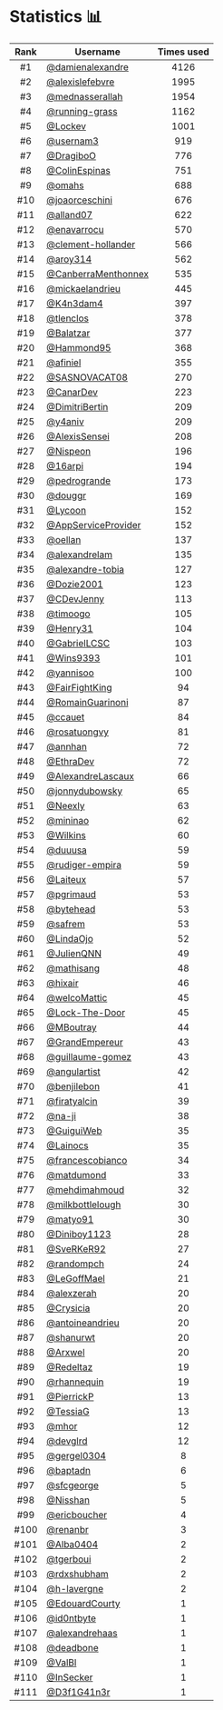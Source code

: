 # Statistics 📊

|Rank|Username|Times used|
:--------:|--------|:--------:|
|#1|[@damienalexandre](https://github.com/damienalexandre)|4126|
|#2|[@alexislefebvre](https://github.com/alexislefebvre)|1995|
|#3|[@mednasserallah](https://github.com/mednasserallah)|1954|
|#4|[@running-grass](https://github.com/running-grass)|1162|
|#5|[@Lockev](https://github.com/Lockev)|1001|
|#6|[@usernam3](https://github.com/usernam3)|919|
|#7|[@DragiboO](https://github.com/DragiboO)|776|
|#8|[@ColinEspinas](https://github.com/ColinEspinas)|751|
|#9|[@omahs](https://github.com/omahs)|688|
|#10|[@joaorceschini](https://github.com/joaorceschini)|676|
|#11|[@alland07](https://github.com/alland07)|622|
|#12|[@enavarrocu](https://github.com/enavarrocu)|570|
|#13|[@clement-hollander](https://github.com/clement-hollander)|566|
|#14|[@aroy314](https://github.com/aroy314)|562|
|#15|[@CanberraMenthonnex](https://github.com/CanberraMenthonnex)|535|
|#16|[@mickaelandrieu](https://github.com/mickaelandrieu)|445|
|#17|[@K4n3dam4](https://github.com/K4n3dam4)|397|
|#18|[@tlenclos](https://github.com/tlenclos)|378|
|#19|[@Balatzar](https://github.com/Balatzar)|377|
|#20|[@Hammond95](https://github.com/Hammond95)|368|
|#21|[@afiniel](https://github.com/afiniel)|355|
|#22|[@SASNOVACAT08](https://github.com/SASNOVACAT08)|270|
|#23|[@CanarDev](https://github.com/CanarDev)|223|
|#24|[@DimitriBertin](https://github.com/DimitriBertin)|209|
|#25|[@y4aniv](https://github.com/y4aniv)|209|
|#26|[@AlexisSensei](https://github.com/AlexisSensei)|208|
|#27|[@Nispeon](https://github.com/Nispeon)|196|
|#28|[@16arpi](https://github.com/16arpi)|194|
|#29|[@pedrogrande](https://github.com/pedrogrande)|173|
|#30|[@douggr](https://github.com/douggr)|169|
|#31|[@Lycoon](https://github.com/Lycoon)|152|
|#32|[@AppServiceProvider](https://github.com/AppServiceProvider)|152|
|#33|[@oellan](https://github.com/oellan)|137|
|#34|[@alexandrelam](https://github.com/alexandrelam)|135|
|#35|[@alexandre-tobia](https://github.com/alexandre-tobia)|127|
|#36|[@Dozie2001](https://github.com/Dozie2001)|123|
|#37|[@CDevJenny](https://github.com/CDevJenny)|113|
|#38|[@timoogo](https://github.com/timoogo)|105|
|#39|[@Henry31](https://github.com/Henry31)|104|
|#40|[@GabrielLCSC](https://github.com/GabrielLCSC)|103|
|#41|[@Wins9393](https://github.com/Wins9393)|101|
|#42|[@yannisoo](https://github.com/yannisoo)|100|
|#43|[@FairFightKing](https://github.com/FairFightKing)|94|
|#44|[@RomainGuarinoni](https://github.com/RomainGuarinoni)|87|
|#45|[@ccauet](https://github.com/ccauet)|84|
|#46|[@rosatuongvy](https://github.com/rosatuongvy)|81|
|#47|[@annhan](https://github.com/annhan)|72|
|#48|[@EthraDev](https://github.com/EthraDev)|72|
|#49|[@AlexandreLascaux](https://github.com/AlexandreLascaux)|66|
|#50|[@jonnydubowsky](https://github.com/jonnydubowsky)|65|
|#51|[@Neexly](https://github.com/Neexly)|63|
|#52|[@mininao](https://github.com/mininao)|62|
|#53|[@Wilkins](https://github.com/Wilkins)|60|
|#54|[@duuusa](https://github.com/duuusa)|59|
|#55|[@rudiger-empira](https://github.com/rudiger-empira)|59|
|#56|[@Laiteux](https://github.com/Laiteux)|57|
|#57|[@pgrimaud](https://github.com/pgrimaud)|53|
|#58|[@bytehead](https://github.com/bytehead)|53|
|#59|[@safrem](https://github.com/safrem)|53|
|#60|[@LindaOjo](https://github.com/LindaOjo)|52|
|#61|[@JulienQNN](https://github.com/JulienQNN)|49|
|#62|[@mathisang](https://github.com/mathisang)|48|
|#63|[@hixair](https://github.com/hixair)|46|
|#64|[@welcoMattic](https://github.com/welcoMattic)|45|
|#65|[@Lock-The-Door](https://github.com/Lock-The-Door)|45|
|#66|[@MBoutray](https://github.com/MBoutray)|44|
|#67|[@GrandEmpereur](https://github.com/GrandEmpereur)|43|
|#68|[@guillaume-gomez](https://github.com/guillaume-gomez)|43|
|#69|[@angulartist](https://github.com/angulartist)|42|
|#70|[@benjilebon](https://github.com/benjilebon)|41|
|#71|[@firatyalcin](https://github.com/firatyalcin)|39|
|#72|[@na-ji](https://github.com/na-ji)|38|
|#73|[@GuiguiWeb](https://github.com/GuiguiWeb)|35|
|#74|[@Lainocs](https://github.com/Lainocs)|35|
|#75|[@francescobianco](https://github.com/francescobianco)|34|
|#76|[@matdumond](https://github.com/matdumond)|33|
|#77|[@mehdimahmoud](https://github.com/mehdimahmoud)|32|
|#78|[@milkbottlelough](https://github.com/milkbottlelough)|30|
|#79|[@matyo91](https://github.com/matyo91)|30|
|#80|[@Diniboy1123](https://github.com/Diniboy1123)|28|
|#81|[@SveRKeR92](https://github.com/SveRKeR92)|27|
|#82|[@randompch](https://github.com/randompch)|24|
|#83|[@LeGoffMael](https://github.com/LeGoffMael)|21|
|#84|[@alexzerah](https://github.com/alexzerah)|20|
|#85|[@Crysicia](https://github.com/Crysicia)|20|
|#86|[@antoineandrieu](https://github.com/antoineandrieu)|20|
|#87|[@shanurwt](https://github.com/shanurwt)|20|
|#88|[@Arxwel](https://github.com/Arxwel)|20|
|#89|[@Redeltaz](https://github.com/Redeltaz)|19|
|#90|[@rhannequin](https://github.com/rhannequin)|19|
|#91|[@PierrickP](https://github.com/PierrickP)|13|
|#92|[@TessiaG](https://github.com/TessiaG)|13|
|#93|[@mhor](https://github.com/mhor)|12|
|#94|[@devglrd](https://github.com/devglrd)|12|
|#95|[@gergel0304](https://github.com/gergel0304)|8|
|#96|[@baptadn](https://github.com/baptadn)|6|
|#97|[@sfcgeorge](https://github.com/sfcgeorge)|5|
|#98|[@Nisshan](https://github.com/Nisshan)|5|
|#99|[@ericboucher](https://github.com/ericboucher)|4|
|#100|[@renanbr](https://github.com/renanbr)|3|
|#101|[@Alba0404](https://github.com/Alba0404)|2|
|#102|[@tgerboui](https://github.com/tgerboui)|2|
|#103|[@rdxshubham](https://github.com/rdxshubham)|2|
|#104|[@h-lavergne](https://github.com/h-lavergne)|2|
|#105|[@EdouardCourty](https://github.com/EdouardCourty)|1|
|#106|[@id0ntbyte](https://github.com/id0ntbyte)|1|
|#107|[@alexandrehaas](https://github.com/alexandrehaas)|1|
|#108|[@deadbone](https://github.com/deadbone)|1|
|#109|[@ValBl](https://github.com/ValBl)|1|
|#110|[@InSecker](https://github.com/InSecker)|1|
|#111|[@D3f1G41n3r](https://github.com/D3f1G41n3r)|1|
